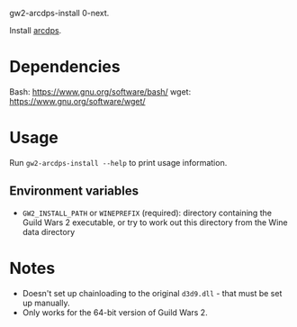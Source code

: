 gw2-arcdps-install 0-next.

Install [arcdps](https://www.deltaconnected.com/arcdps/).

# Dependencies

Bash: https://www.gnu.org/software/bash/
wget: https://www.gnu.org/software/wget/

# Usage

Run `gw2-arcdps-install --help` to print usage information.

## Environment variables

- `GW2_INSTALL_PATH` or `WINEPREFIX` (required): directory containing the
  Guild Wars 2 executable, or try to work out this directory from the Wine data
  directory

# Notes

- Doesn't set up chainloading to the original `d3d9.dll` - that must be set up
  manually.
- Only works for the 64-bit version of Guild Wars 2.
